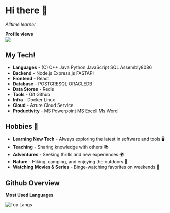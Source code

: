# Hi there 👋

*Alltime learner*

**Profile views**  
![](https://komarev.com/ghpvc/?username=EnayetAlvee&color=blue)

## My Tech!

- **Languages** - (C) C++ Java Python JavaScript SQL Assembly8086
- **Backend** - Node.js Express.js FASTAPI
- **Frontend** - React
- **Database** - POSTGRESQL ORACLEDB 
- **Data Stores** - Redis
- **Tools** - Git Github 
- **Infra** - Docker Linux
- **Cloud** - Azure Cloud Service
- **Productivity** - MS Powerpoint MS Excell Ms Word

## Hobbies 🎉

- **Learning New Tech** - Always exploring the latest in software and tools 🖥️
- **Teaching** - Sharing knowledge with others 📚
- **Adventures** - Seeking thrills and new experiences 🌍
- **Nature** - Hiking, camping, and enjoying the outdoors 🌳
- **Watching Movies & Series** - Binge-watching favorites on weekends 🍿

## Github Overview

**Most Used Languages**  

![Top Langs](https://github-readme-stats.vercel.app/api/top-langs/?username=EnayetAlvee&layout=compact&theme=radical)
<!--
**EnayetAlvee/EnayetAlvee** is a ✨ _special_ ✨ repository because its `README.md` (this file) appears on your GitHub profile.

Here are some ideas to get you started:

- 🔭 I’m currently working on ...
- 🌱 I’m currently learning ...
- 👯 I’m looking to collaborate on ...
- 🤔 I’m looking for help with ...
- 💬 Ask me about ...
- 📫 How to reach me: ...
- 😄 Pronouns: ...
- ⚡ Fun fact: ...
-->
